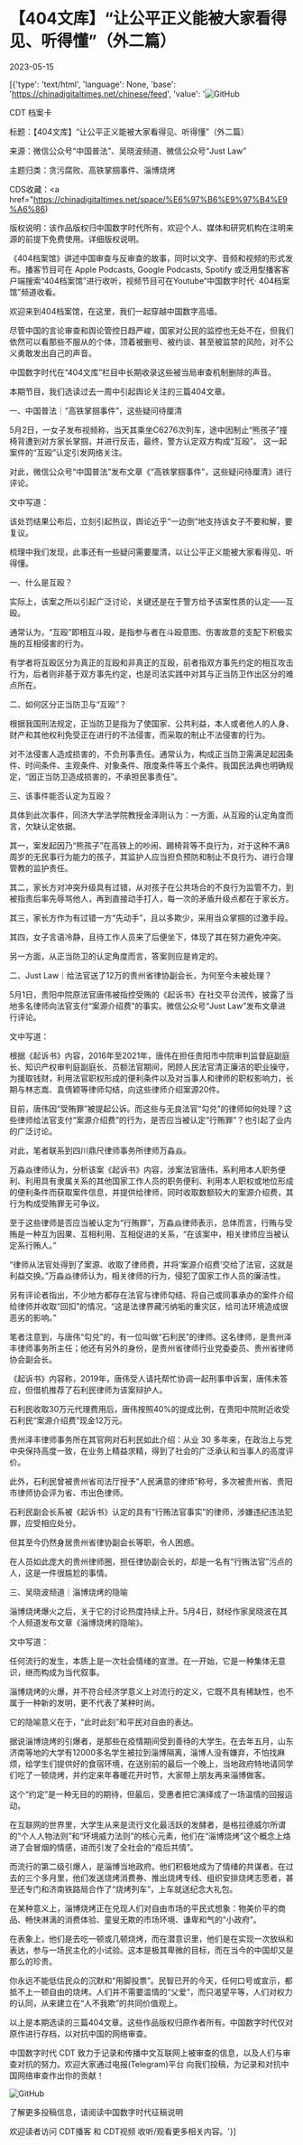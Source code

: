 # 【404文库】“让公平正义能被大家看得见、听得懂”（外二篇）

2023-05-15

[{'type': 'text/html', 'language': None, 'base': 'https://chinadigitaltimes.net/chinese/feed', 'value': '![GitHub](https://chinadigitaltimes.net/chinese/files/2023/05/3403.png)















CDT 档案卡

标题：【404文库】“让公平正义能被大家看得见、听得懂”（外二篇）

来源：微信公众号“中国普法”、吴晓波频道、微信公众号“Just Law”

主题归类：贪污腐败、高铁掌掴事件、淄博烧烤



CDS收藏：<a href="https://chinadigitaltimes.net/space/%E6%97%B6%E9%97%B4%E9%A6%86)

版权说明：该作品版权归中国数字时代所有，欢迎个人、媒体和研究机构在注明来源的前提下免费使用。详细版权说明。





《404档案馆》讲述中国审查与反审查的故事，同时以文字、音频和视频的形式发布。播客节目可在 Apple Podcasts, Google Podcasts, Spotify 或泛用型播客客户端搜索“404档案馆”进行收听，视频节目可在Youtube“中国数字时代· 404档案馆”频道收看。

欢迎来到404档案馆，在这里，我们一起穿越中国数字高墙。

尽管中国的言论审查和舆论管控日趋严峻，国家对公民的监控也无处不在，但我们依然可以看那些不服从的个体，顶着被删号、被约谈、甚至被监禁的风险，对不公义勇敢发出自己的声音。

中国数字时代在“404文库”栏目中长期收录这些被当局审查机制删除的声音。

本期节目，我们选读过去一周中引起舆论关注的三篇404文章。

一、中国普法｜“高铁掌掴事件”，这些疑问待厘清



5月2日，一女子发布视频称，当天其乘坐C6276次列车，途中因制止“熊孩子”撞椅背遭到对方家长掌掴，并进行反击，最终，警方认定双方构成“互殴”。 这一起案件的“互殴”认定引发网络关注。

对此，微信公众号“中国普法”发布文章《“高铁掌掴事件”，这些疑问待厘清》进行评论。

文中写道：



该处罚结果公布后，立刻引起热议，舆论近乎“一边倒”地支持该女子不要和解，要复议。

梳理中我们发现，此事还有一些疑问需要厘清，以让公平正义能被大家看得见、听得懂。

一、什么是互殴？

实际上，该案之所以引起广泛讨论，关键还是在于警方给予该案性质的认定——互殴。

通常认为，“互殴”即相互斗殴，是指参与者在斗殴意图、伤害故意的支配下积极实施的互相侵害的行为。

有学者将互殴区分为真正的互殴和非真正的互殴，前者指双方事先约定的相互攻击行为，后者则非基于双方事先约定，也是司法实践中对其与正当防卫作出区分的难点所在。

二、如何区分正当防卫与“互殴”？

根据我国刑法规定，正当防卫是指为了使国家、公共利益，本人或者他人的人身、财产和其他权利免受正在进行的不法侵害，而采取的制止不法侵害的行为。

对不法侵害人造成损害的，不负刑事责任。通常认为，构成正当防卫需满足起因条件、时间条件、主观条件、对象条件、限度条件等五个条件。我国民法典也明确规定，“因正当防卫造成损害的，不承担民事责任”。

三、该事件能否认定为互殴？

具体到此次事件，同济大学法学院教授金泽刚认为：一方面，从互殴的认定角度而言，欠缺认定依据。

其一，案发起因乃“熊孩子”在高铁上的吵闹、踢椅背等不良行为，对于这种不满8周岁的无民事行为能力的孩子，其监护人应当担负预防和制止不良行为、进行合理管教的监护责任。

其二，家长方对冲突升级具有过错，从对孩子在公共场合的不良行为监管不力，到被指责后率先辱骂他人，再到直接动手打人，每一次的矛盾升级点都在于家长方。

其三，家长方作为有过错一方“先动手”，且以多欺少，采用当众掌掴的过激手段。

其四，女子言语冷静，且待工作人员来了后便坐下，体现了其在努力避免冲突。

另一方面，从正当防卫的认定角度而言，答案则应是肯定的。



二、Just Law｜给法官送了12万的贵州省律协副会长，为何至今未被处理？



5月1日，贵阳中院原法官唐伟被指控受贿的《起诉书》在社交平台流传，披露了当地多名律师向法官支付“案源介绍费”的事实。微信公众号“Just Law”发布文章进行评论。

文中写道：



根据《起诉书》内容，2016年至2021年，唐伟在担任贵阳市中院审判监督庭副庭长、知识产权审判庭副庭长、员额法官期间，罔顾人民法官清正廉洁的职业操守，为援取钱财，利用法官职权形成的便利条件以及对当事人和律师的职权影响力，长期与林志嵩、袁倩颖等律师勾结，向这些律师介绍案源20件。

目前，唐伟因“受贿罪”被提起公诉。而这些与无良法官“勾兑”的律师如何处理？这些律师给法官支付“案源介绍费”的行为，是否应当被认定“行贿罪”？也引起了业内的广泛讨论。

对此，笔者联系到四川鼎尺律师事务所律师万淼焱。

万淼焱律师认为，分析该案《起诉书》内容，涉案法官唐伟，系利用本人职务便利、利用具有隶属关系的其他国家工作人员的职务便利、利用本人职权或地位形成的便利条件而获取案件信息，并提供给律师，同时收取数额较大的案源介绍费，其行为构成受贿罪无可争议。

至于这些律师是否应当被认定为“行贿罪”，万淼焱律师表示，总体而言，行贿与受贿是一种互为因果、互相利用、互相促进的关系，“在该案中，相关律师应当被认定系行贿人。”

“律师从法官处得到了案源、收取了律师费，并将‘案源介绍费’交给了法官，这就是利益交换。”万淼焱律师认为，相关律师的行为，侵犯了国家工作人员的廉洁性。

另有评论者指出，不少地方都存在法官与律师勾结、将自己或同事承办的案件介绍给律师并收取“回扣”的情况，“这是法律界藏污纳垢的重灾区，给司法环境造成很恶劣的影响。”

笔者注意到，与唐伟“勾兑”的，有一位叫做“石利民”的律师。这名律师，是贵州泽丰律师事务所主任；他还有另外的身份，是贵州省律师行业党委委员、贵州省律师协会副会长。

《起诉书》内容称，2019年，唐伟受人请托帮忙协调一起刑事申诉案，唐伟未答应，但借机推荐了石利民律师为该案辩护人。

石利民收取30万元代理费用后，唐伟按照40%的提成比例，在贵阳中院附近收受石利民“案源介绍费”现金12万元。

贵州泽丰律师事务所在其官网对石利民如此介绍：从业 30 多年来，在政治上与党中央保持高度一致，在业务上精益求精，得到了社会的广泛承认和当事人的高度评价。

此外，石利民曾被贵州省司法厅授予“人民满意的律师”称号，多次被贵州省、贵阳市律师协会评为省、市出色律师。

石利民副会长系被《起诉书》认定的具有“行贿法官事实”的律师，涉嫌违纪违法犯罪，应受相应处分。

但其至今仍然身居贵州省律协副会长等职，令人困惑。

在人员如此庞大的贵州律师圈，担任律协副会长的，却是一名有“行贿法官”污点的人，这是一件很尴尬的事情。



三、吴晓波频道｜淄博烧烤的隐喻



淄博烧烤爆火之后，关于它的讨论热度持续上升。5月4日，财经作家吴晓波在其个人频道发布文章《淄博烧烤的隐喻》。

文中写道：



任何流行的发生，本质上是一次社会情绪的宣泄。在一开始，它是一种集体无意识，继而构成为当代叙事。

淄博烧烤的火爆，并不符合经济学意义上对流行的定义，它既不具有稀缺性，也不属于一种新的发明，更不代表了某种时尚。

它的隐喻意义在于，“此时此刻”和平民对自由的表达。

据说淄博烧烤的引爆者，是那些在疫情期间受到善待的大学生。在去年五月，山东济南等地的大学有12000多名学生被拉到淄博隔离，淄博人没有嫌弃，不怕找麻烦，给学生们提供好的食宿环境，在送别前的最后一个晚上，当地政府特地请同学们吃了一顿烧烤，并约定来年春暖花开时节，大家带上朋友再来淄博做客。

这个“约定”是一种无目的的期待，但最后，受惠者把它演绎成了一场温情的回报运动。

在互联网的世界里，大学生从来是流行文化最活跃的发酵者，是格拉德威尔所谓的“个人人物法则”和“环境威力法则”的核心元素，他们在“淄博烧烤”这个概念上烙进了会冒烟的情感，进而引发了全社会的“疫后共情”。

而流行的第二级引爆人，是淄博当地政府。他们积极地成为了情绪的共谋者。在过去的三个多月里，他们发送烧烤消费券、推出烧烤专线、组织安排烧烤志愿者，甚至还专门和济南铁路局合作了“烧烤列车”，上车就送纪念大礼包。

在某种意义上，淄博烧烤正在兑现人们对自由市场的平民式想象：物美价平的商品、畅快淋漓的消费体验、童叟无欺的市场环境、谦卑和气的“小政府”。

在表象上，他们是去吃一顿或几顿烧烤，而在潜意识里，他们是在实现一次放纵和表达，参与一场民主化的小试验。这本是极其卑微的目标，而在当今的中国却又是那么的珍贵。

你永远不能低估民众的沉默和“用脚投票”。民智已开的今天，任何口号或宣示，都抵不上一顿自由的烧烤。人们并不需要滥情的“父爱”，而只渴望平等，人们对权力的认同，从来建立在“人不我欺”的共同价值观上。



以上是本期选读的三篇404文章。这些作品版权归原作者所有。中国数字时代仅对原作进行存档，以对抗中国的网络审查。

中国数字时代 CDT 致力于记录和传播中文互联网上被审查的信息，以及人们与审查对抗的努力。欢迎大家通过电报(Telegram)平台 向我们投稿，为记录和对抗中国网络审查作出你的贡献！

![GitHub](https://chinadigitaltimes.net/chinese/files/2022/05/404给CDT-QR-code-1.jpg)

了解更多投稿信息，请阅读中国数字时代征稿说明

欢迎读者访问 CDT播客 和 CDT视频 收听/观看更多相关内容。'}]